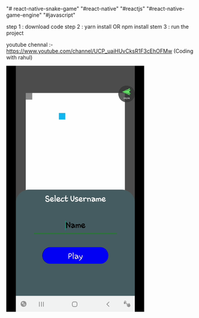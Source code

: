 "# react-native-snake-game" 
"#react-native"
"#reactjs"
"#react-native-game-engine"
"#javascript"



step 1 : download code
step 2 : yarn install OR npm install
stem 3 : run the project

youtube chennal :- https://www.youtube.com/channel/UCP_uaiHUvCksR1F3cEhOFMw (Coding with rahul)

![](https://raw.githubusercontent.com/rahulll187/react-native-snake-game/master/android/assets/20200503-164949_001_1.gif)


